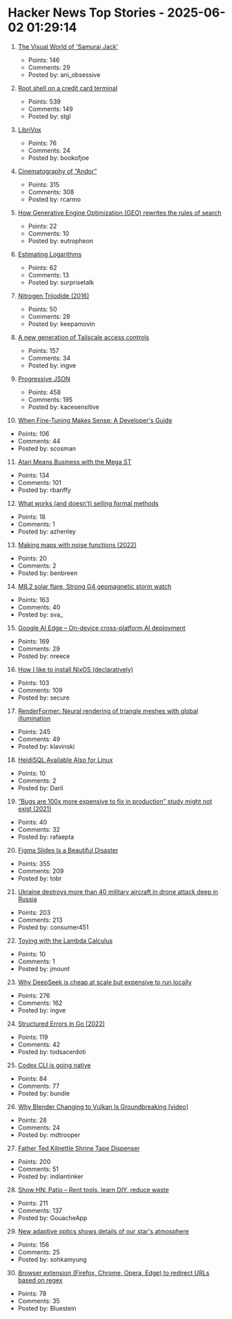 # Hacker News Top Stories - 2025-06-02 01:29:14

1. [The Visual World of 'Samurai Jack'](https://animationobsessive.substack.com/p/the-visual-world-of-samurai-jack)
   - Points: 146
   - Comments: 29
   - Posted by: ani_obsessive

2. [Root shell on a credit card terminal](https://stefan-gloor.ch/yomani-hack)
   - Points: 539
   - Comments: 149
   - Posted by: stgl

3. [LibriVox](https://librivox.org/)
   - Points: 76
   - Comments: 24
   - Posted by: bookofjoe

4. [Cinematography of “Andor”](https://www.pushing-pixels.org/2025/05/20/cinematography-of-andor-interview-with-christophe-nuyens.html)
   - Points: 315
   - Comments: 308
   - Posted by: rcarmo

5. [How Generative Engine Optimization (GEO) rewrites the rules of search](https://a16z.com/geo-over-seo/)
   - Points: 22
   - Comments: 10
   - Posted by: eutropheon

6. [Estimating Logarithms](https://obrhubr.org/logarithm-estimation)
   - Points: 62
   - Comments: 13
   - Posted by: surprisetalk

7. [Nitrogen Triiodide (2016)](https://www.fourmilab.ch/documents/chemistry/NI3/)
   - Points: 50
   - Comments: 28
   - Posted by: keepamovin

8. [A new generation of Tailscale access controls](https://tailscale.com/blog/grants-ga)
   - Points: 157
   - Comments: 34
   - Posted by: ingve

9. [Progressive JSON](https://overreacted.io/progressive-json/)
   - Points: 458
   - Comments: 195
   - Posted by: kacesensitive

10. [When Fine-Tuning Makes Sense: A Developer's Guide](https://getkiln.ai/blog/why_fine_tune_LLM_models_and_how_to_get_started)
   - Points: 106
   - Comments: 44
   - Posted by: scosman

11. [Atari Means Business with the Mega ST](https://www.goto10retro.com/p/atari-means-business-with-the-mega)
   - Points: 134
   - Comments: 101
   - Posted by: rbanffy

12. [What works (and doesn't) selling formal methods](https://www.galois.com/articles/what-works-and-doesnt-selling-formal-methods)
   - Points: 18
   - Comments: 1
   - Posted by: azhenley

13. [Making maps with noise functions (2022)](https://www.redblobgames.com/maps/terrain-from-noise/)
   - Points: 20
   - Comments: 2
   - Posted by: benbreen

14. [M8.2 solar flare, Strong G4 geomagnetic storm watch](https://www.spaceweatherlive.com/en/news/view/581/20250531-m8-2-solar-flare-strong-g4-geomagnetic-storm-watch.html)
   - Points: 163
   - Comments: 40
   - Posted by: sva_

15. [Google AI Edge – On-device cross-platform AI deployment](https://ai.google.dev/edge)
   - Points: 169
   - Comments: 29
   - Posted by: nreece

16. [How I like to install NixOS (declaratively)](https://michael.stapelberg.ch/posts/2025-06-01-nixos-installation-declarative/)
   - Points: 103
   - Comments: 109
   - Posted by: secure

17. [RenderFormer: Neural rendering of triangle meshes with global illumination](https://microsoft.github.io/renderformer/)
   - Points: 245
   - Comments: 49
   - Posted by: klavinski

18. [HeidiSQL Available Also for Linux](https://www.heidisql.com/forum.php?t=44068)
   - Points: 10
   - Comments: 2
   - Posted by: Daril

19. [“Bugs are 100x more expensive to fix in production” study might not exist (2021)](https://www.theregister.com/2021/07/22/bugs_expense_bs/)
   - Points: 40
   - Comments: 32
   - Posted by: rafaepta

20. [Figma Slides Is a Beautiful Disaster](https://allenpike.com/2025/figma-slides-beautiful-disaster)
   - Points: 355
   - Comments: 209
   - Posted by: tobr

21. [Ukraine destroys more than 40 military aircraft in drone attack deep in Russia](https://www.npr.org/2025/06/01/nx-s1-5419509/ukraine-destroys-military-aircraft-attack-inside-russia-planes)
   - Points: 203
   - Comments: 213
   - Posted by: consumer451

22. [Toying with the Lambda Calculus](https://github.com/WinVector/Examples/blob/main/lambda_calculus/toying_with_the_lambda_calculus.ipynb)
   - Points: 10
   - Comments: 1
   - Posted by: jmount

23. [Why DeepSeek is cheap at scale but expensive to run locally](https://www.seangoedecke.com/inference-batching-and-deepseek/)
   - Points: 276
   - Comments: 162
   - Posted by: ingve

24. [Structured Errors in Go (2022)](https://southcla.ws/structured-errors-in-go)
   - Points: 119
   - Comments: 42
   - Posted by: todsacerdoti

25. [Codex CLI is going native](https://github.com/openai/codex/discussions/1174)
   - Points: 84
   - Comments: 77
   - Posted by: bundie

26. [Why Blender Changing to Vulkan Is Groundbreaking [video]](https://www.youtube.com/watch?v=7cta91Y53gs)
   - Points: 28
   - Comments: 24
   - Posted by: mdtrooper

27. [Father Ted Kilnettle Shrine Tape Dispenser](https://stephencoyle.net/kilnettle)
   - Points: 200
   - Comments: 51
   - Posted by: indiantinker

28. [Show HN: Patio – Rent tools, learn DIY, reduce waste](https://patio.so)
   - Points: 211
   - Comments: 137
   - Posted by: GouacheApp

29. [New adaptive optics shows details of our star's atmosphere](https://nso.edu/press-release/new-adaptive-optics-shows-stunning-details-of-our-stars-atmosphere/)
   - Points: 156
   - Comments: 25
   - Posted by: sohkamyung

30. [Browser extension (Firefox, Chrome, Opera, Edge) to redirect URLs based on regex](https://github.com/einaregilsson/Redirector)
   - Points: 78
   - Comments: 35
   - Posted by: Bluestein

